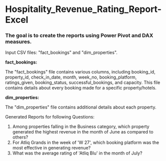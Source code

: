 # Hospitality_Revenue_Rating_Report-Excel

### The goal is to create the reports using Power Pivot and DAX measures.

Input CSV files: "fact_bookings" and "dim_properties".

**fact_bookings:**

The "fact_bookings" file contains various columns, including booking_id, property_id, check_in_date, month, week_no, booking_platform, ratings_given, booking_status, successful_bookings, and capacity. This file contains details about every booking made for a specific property/hotels.

**dim_properties:**

The "dim_properties" file contains additional details about each property.

Generated Reports for following Questions:

1. Among properties falling in the Business category, which property generated the highest revenue in the month of June as compared to others?
2. For Atliq Grands in the week of 'W 27', which booking platform was the most effective in generating revenue?
3. What was the average rating of 'Atliq Blu' in the month of July?
